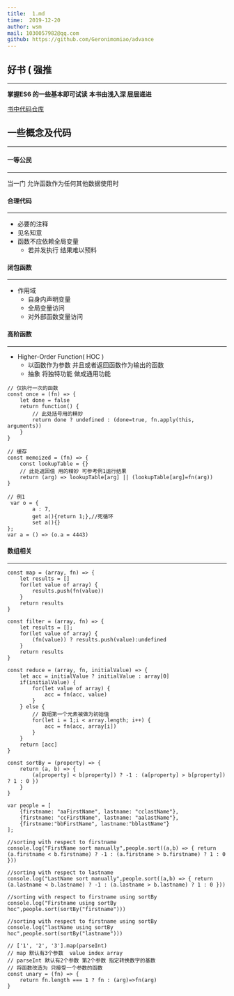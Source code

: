 ```yaml
---
title:  1.md
time:  2019-12-20
author: wsm
mail: 1030057982@qq.com
github: https://github.com/Geronimomiao/advance
---
```


## 好书 ( 强推 
****
**掌握ES6 的一些基本即可试读**
**本书由浅入深 层层递进**

[书中代码仓库](https://github.com/antsmartian/functional-es8)

## 一些概念及代码
****

#### 一等公民
****
当一门 允许函数作为任何其他数据使用时

#### 合理代码
****
* 必要的注释
* 见名知意
* 函数不应依赖全局变量 
	* 若并发执行 结果难以预料 


#### 闭包函数
****
* 作用域
	* 自身内声明变量
	* 全局变量访问
	* 对外部函数变量访问 


#### 高阶函数
****
* Higher-Order Function( HOC )
	* 以函数作为参数 并且或者返回函数作为输出的函数
	* 抽象 将独特功能 做成通用功能

```
// 仅执行一次的函数
const once = (fn) => {
	let done = false
	return function() {
		// 此处括号用的精妙
		return done ? undefined : (done=true, fn.apply(this, arguments))
	}
}

// 缓存
const memoized = (fn) => {
	const lookupTable = {}
	// 此处返回值 用的精妙 可参考例1运行结果
	return (arg) => lookupTable[arg] || (lookupTable[arg]=fn(arg)) 
}

// 例1
 var o = {
        a : 7,
        get a(){return 1;},//死循环
        set a(){}
};
var a = () => (o.a = 4443)
```

####  数组相关
****
```
const map = (array, fn) => {
	let results = []
	for(let value of array) {
		results.push(fn(value))
	}
	return results
}

const filter = (array, fn) => {
	let results = [];
	for(let value of array) {
		(fn(value)) ? results.push(value):undefined 
	}
	return results
}

const reduce = (array, fn, initialValue) => {
	let acc = initialValue ? initialValue : array[0]
	if(initialValue) {
		for(let value of array) {
			acc = fn(acc, value)
		}
	} else {
		// 数组第一个元素被做为初始值
		for(let i = 1;i < array.length; i++) {
			acc = fn(acc, array[i])
		}
	}	
	return [acc]
}

const sortBy = (property) => {
	return (a, b) => {
		(a[property] < b[property]) ? -1 : (a[property] > b[property]) ? 1 : 0 })
	}
}

var people = [
    {firstname: "aaFirstName", lastname: "cclastName"},
    {firstname: "ccFirstName", lastname: "aalastName"},
    {firstname:"bbFirstName", lastname:"bblastName"}
];

//sorting with respect to firstname
console.log("FirstName sort manually",people.sort((a,b) => { return (a.firstname < b.firstname) ? -1 : (a.firstname > b.firstname) ? 1 : 0 }))

//sorting with respect to lastname
console.log("LastName sort manually",people.sort((a,b) => { return (a.lastname < b.lastname) ? -1 : (a.lastname > b.lastname) ? 1 : 0 }))

//sorting with respect to firstname using sortBy
console.log("Firstname using sortBy hoc",people.sort(sortBy("firstname")))

//sorting with respect to firstname using sortBy
console.log("lastName using sortBy hoc",people.sort(sortBy("lastname")))

// ['1', '2', '3'].map(parseInt)
// map 默认有3个参数  value index array
// parseInt 默认有2个参数 第2个参数 指定转换数字的基数
// 将函数改造为 只接受一个参数的函数
const unary = (fn) => {
	return fn.length === 1 ? fn : (arg)=>fn(arg) 
}
```